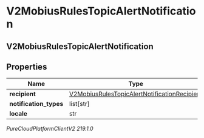 # V2MobiusRulesTopicAlertNotification

## V2MobiusRulesTopicAlertNotification

## Properties

|Name | Type | Description | Notes|
|------------ | ------------- | ------------- | -------------|
| **recipient** | [V2MobiusRulesTopicAlertNotificationRecipient](V2MobiusRulesTopicAlertNotificationRecipient) |  | [optional] |
| **notification_types** | list[str] |  | [optional] |
| **locale** | str |  | [optional] |



_PureCloudPlatformClientV2 219.1.0_
